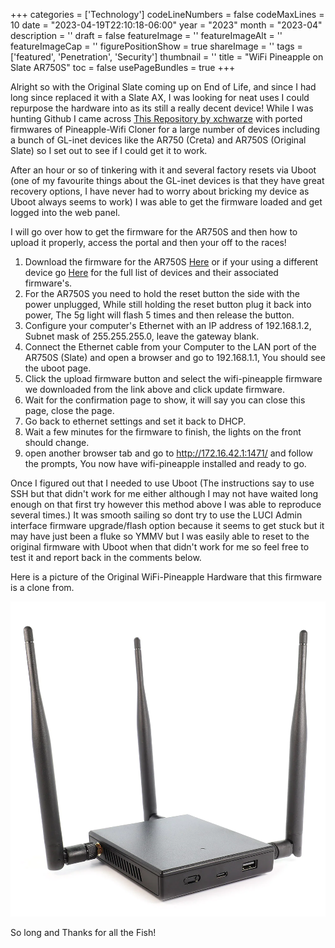 ﻿+++
categories = ['Technology']
codeLineNumbers = false
codeMaxLines = 10
date = "2023-04-19T22:10:18-06:00"
year = "2023"
month = "2023-04"
description = ''
draft = false
featureImage = ''
featureImageAlt = ''
featureImageCap = ''
figurePositionShow = true
shareImage = ''
tags = ['featured', 'Penetration', 'Security']
thumbnail = ''
title = "WiFi Pineapple on Slate AR750S"
toc = false
usePageBundles = true
+++

Alright so with the Original Slate coming up on End of Life, and since I had long since replaced it with a Slate AX, I was looking for neat uses I could repurpose the hardware into as its still a really decent device! While I was hunting Github I came across [This Repository by xchwarze](https://github.com/xchwarze/wifi-pineapple-cloner) with ported firmwares of Pineapple-Wifi Cloner for a large number of devices including a bunch of GL-inet devices like the AR750 (Creta) and AR750S (Original Slate) so I set out to see if I could get it to work.

After an hour or so of tinkering with it and several factory resets via Uboot (one of my favourite things about the GL-inet devices is that they have great recovery options, I have never had to worry about bricking my device as Uboot always seems to work) I was able to get the firmware loaded and get logged into the web panel.

I will go over how to get the firmware for the AR750S and then how to upload it properly, access the portal and then your off to the races!

1. Download the firmware for the AR750S [Here](https://github.com/xchwarze/wifi-pineapple-cloner-builds/raw/main/releases/gl-ar750s-universal-sysupgrade.bin) or if your using a different device go [Here](https://github.com/xchwarze/wifi-pineapple-cloner-builds) for the full list of devices and their associated firmware's.
2. For the AR750S you need to hold the reset button the side with the power unplugged, While still holding the reset button plug it back into power, The 5g light will flash 5 times and then release the button.
3. Configure your computer's Ethernet with an IP address of 192.168.1.2, Subnet mask of 255.255.255.0, leave the gateway blank. 
4. Connect the Ethernet cable from your Computer to the LAN port of the AR750S (Slate) and open a browser and go to 192.168.1.1, You should see the uboot page. 
5. Click the upload firmware button and select the wifi-pineapple firmware we downloaded from the link above and click update firmware. 
6. Wait for the confirmation page to show, it will say you can close this page, close the page.
7. Go back to ethernet settings and set it back to DHCP. 
8. Wait a few minutes for the firmware to finish, the lights on the front should change. 
9. open another browser tab and go to http://172.16.42.1:1471/ and follow the prompts, You now have wifi-pineapple installed and ready to go. 

Once I figured out that I needed to use Uboot (The instructions say to use SSH but that didn't work for me either although I may not have waited long enough on that first try however this method above I was able to reproduce several times.) It was smooth sailing so dont try to use the LUCI Admin interface firmware upgrade/flash option because it seems to get stuck but it may have just been a fluke so YMMV but I was easily able to reset to the original firmware with Uboot when that didn't work for me so feel free to test it and report back in the comments below. 

Here is a picture of the Original WiFi-Pineapple Hardware that this firmware is a clone from.

![Original Wifi-Pinapple](wp-mk7_81d03a53-bf1a-426f-9425-a34c8b3d9c85_1200x.webp)

So long and Thanks for all the Fish!